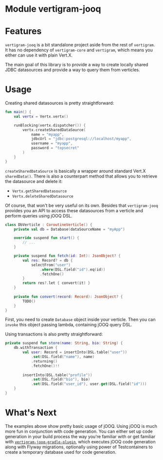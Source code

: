 # Module vertigram-jooq

# Features

`vertigram-jooq` is a bit standalone project aside from the rest of `vertigram`. It has no dependency of
`vertigram-core` and `vertigram`, which means you either can use it with plain Vert.X.

The main goal of this library is to provide a way to create locally shared JDBC datasources and provide a way
to query them from verticles.

# Usage

Creating shared datasources is pretty straightforward:
```kt
fun main() {
    val vertx = Vertx.vertx()

    runBlocking(vertx.dispatcher()) {
        vertx.createSharedDataSource(
            name = "myapp",
            jdbcUrl = "jdbc:postgresql://localhost/myapp",
            username = "myapp",
            password = "topsecret"
        )
    }
}
```

`createSharedDataSource` is basically a wrapper around standard Vert.X `sharedData()`. There is also a counterpart method
that allows you to retrieve the datasource and delete it:
 - `Vertx.getSharedDatasource`
 - `Vertx.deleteSharedDatasource`

Of course, that won't be very useful on its own. Besides that `vertigram-jooq` provides you an API to access these datasources from
a verticle and perform queries using jOOQ DSL.

```kt
class DbVerticle : CoroutineVerticle() {
    private val db = Database(dataSourceName = "myApp")

    override suspend fun start() {
        // ...
    }

    private suspend fun fetch(id: Int): JsonObject? {
        val res: Record? = db {
            selectFrom("user")
                .where(DSL.field("id").eq(id))
                .fetchOne()
        }
        return res?.let { convert(it) }
    }
    
    private fun convert(record: Record): JsonObject? {
        TODO()
    }
}
```

First, you need to create `Database` object inside your verticle. Then you can `invoke` this object passing lambda,
containing jOOQ query DSL.

Using transactions is also pretty straightforward:
```kt
private suspend fun store(name: String, bio: String) {
    db.withTransaction {
        val user: Record = insertInto(DSL.table("user"))
            .set(DSL.field("name"), name)
            .returning()
            .fetchOne()!!
        
        insertInto(DSL.table("profile"))
            .set(DSL.field("bio"), bio)
            .set(DSL.field("user_id"), user.get(DSL.field("id")))
    }
}
```

# What's Next

The examples above show pretty basic usage of jOOQ. Using jOOQ is much more fun in conjunction with code generation.
You can either set up code generation in your build process the way you're familiar with or get familiar with
<a href="../vertigram-jooq-gradle-plugin/index.html">`vertigram-jooq-gradle-plugin`</a>, which executes jOOQ code generation
along with Flyway migrations, optionally using power of Testcontainers to create a temporary database used for code generation.
